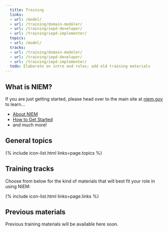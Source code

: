 ```yaml
---
  title: Training
  links:
  - url: /model/
  - url: /training/domain-modeler/
  - url: /training/iepd-developer/
  - url: /training/iepd-implementer/
  topics:
  - url: /model/
  tracks:
  - url: /training/domain-modeler/
  - url: /training/iepd-developer/
  - url: /training/iepd-implementer/
  todo: Elaborate on intro and roles; add old training materials
---
```


## What is NIEM?

If you are just getting started, please head over to the main site at [niem.gov](https://www.niem.gov) to learn...

- [About NIEM](https://www.niem.gov/about-niem)
- [How to Get Started](https://www.niem.gov/getting-started)
- and much more!

## General topics

{% include icon-list.html links=page.topics %}

## Training tracks

Choose from below for the kind of materials that will best fit your role in using NIEM:

{% include icon-list.html links=page.links %}

## Previous materials

Previous training materials will be available here soon.
